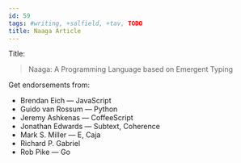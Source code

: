 ```yaml
---
id: 59
tags: #writing, +salfield, +tav, TODO
title: Naaga Article
---
```


Title:

> Naaga: A Programming Language based on Emergent Typing

Get endorsements from:

* Brendan Eich — JavaScript
* Guido van Rossum — Python
* Jeremy Ashkenas — CoffeeScript
* Jonathan Edwards — Subtext, Coherence
* Mark S. Miller — E, Caja
* Richard P. Gabriel
* Rob Pike — Go